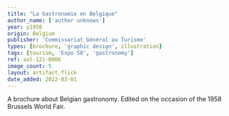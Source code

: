 ```yaml
---
title: "La Gastronomie en Belgique"
author_name: ['author unknown']
year: y1958
origin: Belgium
publisher: 'Commissariat Général au Turisme'
types: [brochure, 'graphic design', illustration]
tags: [tourism, 'Expo 58', 'gastronomy']
ref: sol-121-0006
image_count: 5
layout: artifact_flick
date_added: 2022-03-01
---
```


A brochure about Belgian gastronomy. Edited on the occasion of the 1958 Brussels World Fair.
